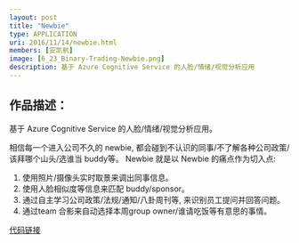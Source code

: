 ```yaml
---
layout: post
title: "Newbie"
type: APPLICATION
uri: 2016/11/14/newbie.html
members: [安凯航]
image: [6_23_Binary-Trading-Newbie.png]
description: 基于 Azure Cognitive Service 的人脸/情绪/视觉分析应用
---
```

<h2>作品描述：</h2>

基于 Azure Cognitive Service 的人脸/情绪/视觉分析应用。

相信每一个进入公司不久的 newbie, 都会碰到不认识的同事/不了解各种公司政策/该拜哪个山头/选谁当 buddy等。
Newbie 就是以 Newbie 的痛点作为切入点:
1. 使用照片/摄像头实时取景来调出同事信息。
2. 使用人脸相似度等信息来匹配 buddy/sponsor。
3. 通过自主学习公司政策/法规/通知/八卦周刊等, 来识别员工提问并回答问题。
4. 通过team 合影来自动选择本周group owner/谁请吃饭等有意思的事情。

[代码链接][CodeBase]

[CodeBase]: https://git.thoughtworks.net/newbie/newbie.git
